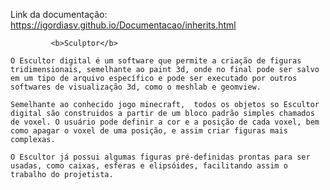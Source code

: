 Link da documentação:
https://igordiasv.github.io/Documentacao/inherits.html

			 <b>Sculptor</b>

	O Escultor digital é um software que permite a criação de figuras tridimensionais, semelhante ao paint 3d, onde no final pode ser salvo em um tipo de arquivo específico e pode ser executado por outros softwares de visualização 3d, como o meshlab e geomview.

	Semelhante ao conhecido jogo minecraft,  todos os objetos so Escultor digital são construidos a partir de um bloco padrão simples chamados de voxel. O usuário pode definir a cor e a posição de cada voxel, bem como apagar o voxel de uma posição, e assim criar figuras mais complexas.

	O Escultor já possui algumas figuras pré-definidas prontas para ser usadas, como caixas, esferas e elipsóides, facilitando assim o trabalho do projetista.

